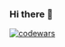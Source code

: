 ### Hi there 👋

[![codewars](https://www.codewars.com/users/Lethnis/badges/large)](https://www.codewars.com/users/Lethnis)

<!--
**Lethnis/Lethnis** is a ✨ _special_ ✨ repository because its `README.md` (this file) appears on your GitHub profile.

Here are some ideas to get you started:

- 🔭 I’m currently working on ...
- 🌱 I’m currently learning ...
- 👯 I’m looking to collaborate on ...
- 🤔 I’m looking for help with ...
- 💬 Ask me about ...
- 📫 How to reach me: ...
- 😄 Pronouns: ...
- ⚡ Fun fact: ...
-->

